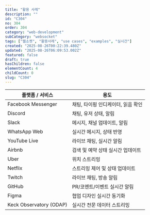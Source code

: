```yaml
---
title: "활용 사례"
description: ""
id: "C304"
no: 304
order: 304
category: "web-development"
subCategory: "websocket"
tags: ["웹소켓", "활용사례", "use cases", "examples", "실시간"]
created: "2025-08-26T00:22:39.480Z"
updated: "2025-08-26T06:09:53.002Z"
featured: false
draft: true
hasChildren: false
elementCount: 4
childCount: 0
slug: "C304"
---
```


| **플랫폼 / 서비스** | **용도** |
| --- | --- |
| Facebook Messenger | 채팅, 타이핑 인디케이터, 읽음 확인 |
| Discord | 채팅, 유저 상태, 알림 |
| Slack | 메시지, 채널 업데이트, 알림 |
| WhatsApp Web | 실시간 메시지, 상태 반영 |
| YouTube Live | 라이브 채팅, 실시간 알림 |
| Airbnb | 검색 및 예약 상태 실시간 업데이트 |
| Uber | 위치 스트리밍 |
| Netflix | 스트리밍 제어 및 상태 업데이트 |
| Twitch | 라이브 채팅, 방송 알림 |
| GitHub | PR/코멘트/이벤트 실시간 알림 |
| Figma | 협업 디자인 실시간 동기화 |
| Keck Observatory (ODAP) | 실시간 천문 데이터 스트리밍 |
